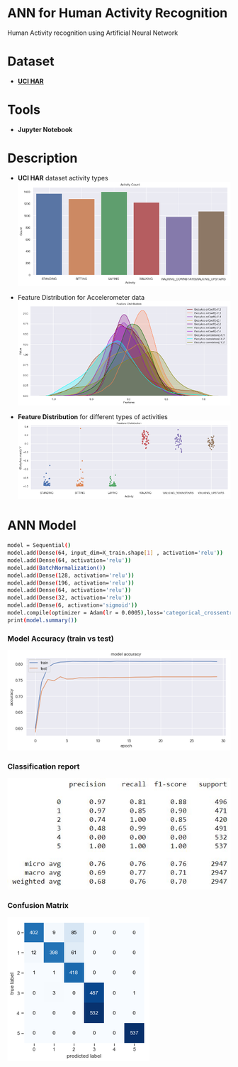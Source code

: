 # ANN for Human Activity Recognition

Human Activity recognition using Artificial Neural Network

# Dataset

  - **[UCI HAR](https://archive.ics.uci.edu/ml/datasets/Human+Activity+Recognition+Using+Smartphones)**

# Tools

- **Jupyter Notebook**

# Description
- **UCI HAR** dataset activity types
![](images/activitytype.png)

- Feature Distribution for Accelerometer data
![](images/accfeaturedist.png)

- **Feature Distribution** for different types of activities
![](images/featdist.png)

# ANN Model
```sh
model = Sequential()
model.add(Dense(64, input_dim=X_train.shape[1] , activation='relu'))
model.add(Dense(64, activation='relu'))
model.add(BatchNormalization())
model.add(Dense(128, activation='relu'))
model.add(Dense(196, activation='relu'))
model.add(Dense(64, activation='relu'))
model.add(Dense(32, activation='relu'))
model.add(Dense(6, activation='sigmoid'))
model.compile(optimizer = Adam(lr = 0.0005),loss='categorical_crossentropy', metrics=['accuracy'])
print(model.summary())
```
### Model Accuracy (train vs test)
![](images/accuracy.png)

### Classification report
![](images/report.png)

### Confusion Matrix
![](images/cm.png)


